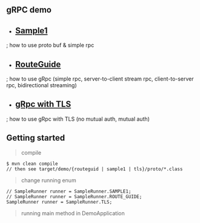 ## gRPC demo  

- ## <a href="src/main/java/demo/sample1">Sample1</a>  
; how to use proto buf & simple rpc  

- ## <a href="src/main/java/demo/routeguide">RouteGuide</a>  
; how to use gRpc (simple rpc, server-to-client stream rpc, client-to-server rpc, bidirectional streaming)  

- ## <a href="src/main/java/demo/tls">gRpc with TLS</a>  
; how to use gRpc with TLS (no mutual auth, mutual auth) 

## Getting started  

> compile  

```aidl
$ mvn clean compile  
// then see target/demo/{routeguid | sample1 | tls}/proto/*.class
```  

> change running enum  

```aidl
// SampleRunner runner = SampleRunner.SAMPLE1;
// SampleRunner runner = SampleRunner.ROUTE_GUIDE;
SampleRunner runner = SampleRunner.TLS;
```  

> running main method in DemoApplication  

```aidl

```

   

  


